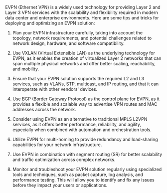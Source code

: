 EVPN (Ethernet VPN) is a widely used technology for providing Layer 2 and Layer 3 VPN services with the scalability and flexibility required in modern data center and enterprise environments. Here are some tips and tricks for deploying and optimizing an EVPN solution:

1. Plan your EVPN infrastructure carefully, taking into account the topology, network requirements, and potential challenges related to network design, hardware, and software compatibility.

2. Use VXLAN (Virtual Extensible LAN) as the underlying technology for EVPN, as it enables the creation of virtualized Layer 2 networks that can span multiple physical networks and offer better scaling, reachability, and mobility.

3. Ensure that your EVPN solution supports the required L2 and L3 services, such as VLANs, STP, multicast, and IP routing, and that it can interoperate with other vendors' devices.

4. Use BGP (Border Gateway Protocol) as the control plane for EVPN, as it provides a flexible and scalable way to advertise VPN routes and MAC addresses across the network.

5. Consider using EVPN as an alternative to traditional MPLS L2VPN services, as it offers better performance, reliability, and agility, especially when combined with automation and orchestration tools.

6. Utilize EVPN for multi-homing to provide redundancy and load-sharing capabilities for your network infrastructure.

7. Use EVPN in combination with segment routing (SR) for better scalability and traffic optimization across complex networks.

8. Monitor and troubleshoot your EVPN solution regularly using specialized tools and techniques, such as packet capture, log analysis, and performance testing. This will allow you to identify and fix any issues before they impact your users or applications.
